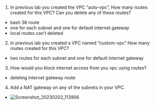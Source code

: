 1. In previous lab you created the VPC “auto-vpc”, How many routes created for this VPC? Can you delete any of these routes?
- bash 36 route 
- one for each subnet and one for default internet gateway
- local routes can't deleted
2. In previous lab you created a VPC named “custom-vpc” How many routes created for this VPC?
- two routes for each subnet and one for default internet gateway
3. How would you block internet access from you vpc using routes?
- deleting internet gateway route
4. Add a NAT gateway on any of the subnets in your VPC.
- ![Screenshot_20230202_113906](https://user-images.githubusercontent.com/116673091/216287854-836bb411-e7c4-4c96-a45f-e1f90f6a1bfd.png)
